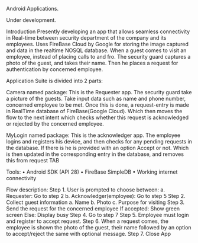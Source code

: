 Android Applications.

Under development.

Introduction
Presently developing an app that allows seamless connectivity in Real-time between security department of the company and its employees. Uses FireBase Cloud by Google for storing the image captured and data in the realtime NOSQL database.
When a guest comes to visit an employee, instead of placing calls to and fro. The security guard captures a photo of the guest, and takes their name. Then he places a request for authentication by concerned employee. 

Application Suite is divided into 2 parts:

Camera named package: 
This is the Requester app. The security guard take a picture of the guests. Take input data such as name and phone number, concerned employee to be met.
Once this is done, a request-entry is made in RealTime database of FireBase(Google Cloud). Which then moves the flow to the next intent which checks whether this request is acknowledged or rejected by the concerned employee.

MyLogin named package:
This is the acknowledger app. The employee logins and registers his device, and then checks for any pending requests in the database. If there is he is provided with an option Accept or not. Which is then updated in the corresponding entry in the database, and removes this from request TAB

Tools:
•	Android SDK (API 28)
•	FireBase SimpleDB
•	Working internet connectivity

Flow description:
Step 1.	User is prompted to choose between:
a.	Requester: Go to step 2
b.	Acknowledger(employee): Go to step 5
Step 2.	Collect guest information
a.	Name
b.	Photo
c.	Purpose for visiting
Step 3.	Send the request for the concerned employee
If accepted: Show green screen
Else: Display busy
Step 4.	Go to step 7
Step 5.	Employee must login and register to accept request.
Step 6.	When a request comes, the employee is shown the photo of the guest, their name followed by an option to accept/reject the same with optional message.
Step 7.	Close App

